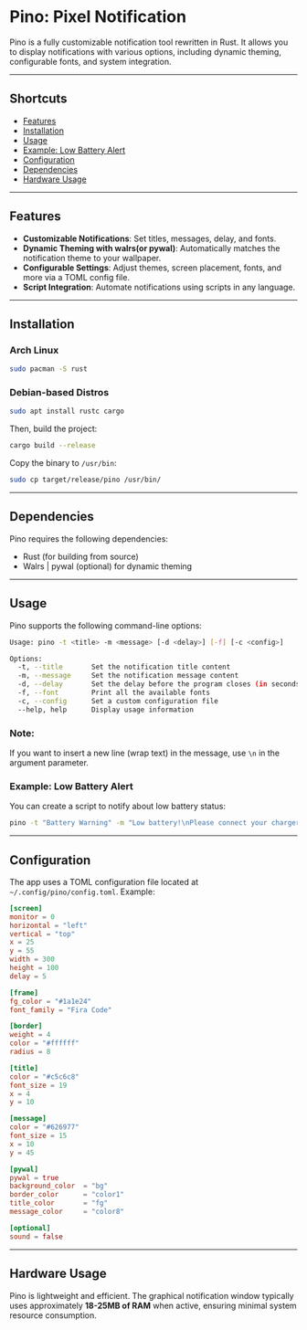 # Pino: Pixel Notification

Pino is a fully customizable notification tool rewritten in Rust. It allows you to display notifications with various options, including dynamic theming, configurable fonts, and system integration.

---

## Shortcuts

- [Features](#features)
- [Installation](#installation)
- [Usage](#usage)
- [Example: Low Battery Alert](#example-low-battery-alert)
- [Configuration](#configuration)
- [Dependencies](#dependencies)
- [Hardware Usage](#hardware-usage)

---

## Features

- **Customizable Notifications**: Set titles, messages, delay, and fonts.
- **Dynamic Theming with walrs(or pywal)**: Automatically matches the notification theme to your wallpaper.
- **Configurable Settings**: Adjust themes, screen placement, fonts, and more via a TOML config file.
- **Script Integration**: Automate notifications using scripts in any language.

---

## Installation

### Arch Linux

```bash
sudo pacman -S rust
```

### Debian-based Distros

```bash
sudo apt install rustc cargo
```

Then, build the project:

```bash
cargo build --release
```

Copy the binary to `/usr/bin`:

```bash
sudo cp target/release/pino /usr/bin/
```

---

## Dependencies

Pino requires the following dependencies:

- Rust (for building from source)
- Walrs | pywal (optional) for dynamic theming

---

## Usage

Pino supports the following command-line options:

```bash
Usage: pino -t <title> -m <message> [-d <delay>] [-f] [-c <config>]

Options:
  -t, --title       Set the notification title content
  -m, --message     Set the notification message content
  -d, --delay       Set the delay before the program closes (in seconds)
  -f, --font        Print all the available fonts
  -c, --config      Set a custom configuration file
  --help, help      Display usage information
```

### Note:

If you want to insert a new line (wrap text) in the message, use `\n` in the argument parameter.

### Example: Low Battery Alert

You can create a script to notify about low battery status:

```bash
pino -t "Battery Warning" -m "Low battery!\nPlease connect your charger." -d 5
```

---

## Configuration

The app uses a TOML configuration file located at `~/.config/pino/config.toml`. Example:

```toml
[screen]
monitor = 0
horizontal = "left"
vertical = "top"
x = 25
y = 55
width = 300
height = 100
delay = 5

[frame]
fg_color = "#1a1e24"
font_family = "Fira Code"

[border]
weight = 4
color = "#ffffff"
radius = 8

[title]
color = "#c5c6c8"
font_size = 19
x = 4
y = 10

[message]
color = "#626977"
font_size = 15
x = 10
y = 45

[pywal]
pywal = true
background_color  = "bg"
border_color      = "color1"
title_color       = "fg"
message_color     = "color8"

[optional]
sound = false
```

---

## Hardware Usage

Pino is lightweight and efficient. The graphical notification window typically uses approximately **18-25MB of RAM** when active, ensuring minimal system resource consumption.


